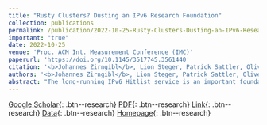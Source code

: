 ```yaml
---
title: "Rusty Clusters? Dusting an IPv6 Research Foundation"
collection: publications
permalink: /publication/2022-10-25-Rusty-Clusters-Dusting-an-IPv6-Research-Foundation
important: "true"
date: 2022-10-25
venue: 'Proc. ACM Int. Measurement Conference (IMC)'
paperurl: 'https://doi.org/10.1145/3517745.3561440'
citation: '<b>Johannes Zirngibl</b>, Lion Steger, Patrick Sattler, Oliver Gasser, Georg Carle, &quot;Rusty Clusters? Dusting an IPv6 Research Foundation.&quot; Proc. ACM Int. Measurement Conference (IMC), 2022.'
authors: '<b>Johannes Zirngibl</b>, Lion Steger, Patrick Sattler, Oliver Gasser, Georg Carle'
abstract: "The long-running IPv6 Hitlist service is an important foundation for IPv6 measurement studies. It helps to overcome infeasible, complete address space scans by collecting valuable, unbiased IPv6 address candidates and regularly testing their responsiveness. However, the Internet itself is a quickly changing ecosystem that can affect long-running services, potentially inducing biases and obscurities into ongoing data collection means. Frequent analyses but also updates are necessary to enable a valuable service to the community.In this paper, we show that the existing hitlist is highly impacted by the Great Firewall of China, and we offer a cleaned view on the development of responsive addresses. While the accumulated input shows an increasing bias towards some networks, the cleaned set of responsive addresses is well distributed and shows a steady increase.Although it is a best practice to remove aliased prefixes from IPv6 hitlists, we show that this also removes major content delivery networks. More than 98% of all IPv6 addresses announced by Fastly were labeled as aliased and Cloudflare prefixes hosting more than 10 M domains were excluded. Depending on the hitlist usage, e.g., higher layer protocol scans, inclusion of addresses from these providers can be valuable.Lastly, we evaluate different new address candidate sources, including target generation algorithms to improve the coverage of the current IPv6 Hitlist. We show that a combination of different methodologies is able to identify 5.6 M new, responsive addresses. This accounts for an increase by 174% and combined with the current IPv6 Hitlist, we identify 8.8 M responsive addresses."
---
```

[Google Scholar](https://scholar.google.com/scholar?q=Rusty+Clusters?+Dusting+an+IPv6+Research+Foundation){: .btn--research} [PDF](/files/zirngibl2022rustyclusters.pdf){: .btn--research} [Link](https://doi.org/10.1145/3517745.3561440){: .btn--research} [Data](https://mediatum.ub.tum.de/1686542){: .btn--research} [Homepage](https://ipv6hitlist.github.io/){: .btn--research}